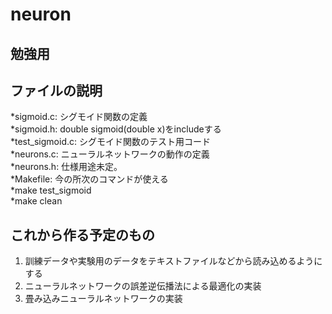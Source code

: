 # neuron
勉強用
---
## ファイルの説明  
*sigmoid.c: シグモイド関数の定義  
*sigmoid.h: double sigmoid(double x)をincludeする  
*test_sigmoid.c: シグモイド関数のテスト用コード  
*neurons.c: ニューラルネットワークの動作の定義  
*neurons.h: 仕様用途未定。  
*Makefile: 今の所次のコマンドが使える  
*make test_sigmoid  
*make clean  

## これから作る予定のもの  
1. 訓練データや実験用のデータをテキストファイルなどから読み込めるようにする  
2. ニューラルネットワークの誤差逆伝播法による最適化の実装  
3. 畳み込みニューラルネットワークの実装  
